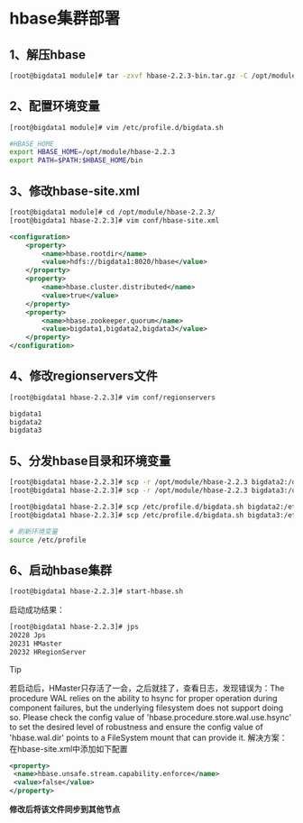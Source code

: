 #  hbase集群部署

## 1、解压hbase

```bash
[root@bigdata1 module]# tar -zxvf hbase-2.2.3-bin.tar.gz -C /opt/module/
```

## 2、配置环境变量

```bash
[root@bigdata1 module]# vim /etc/profile.d/bigdata.sh
```

```bash
#HBASE_HOME
export HBASE_HOME=/opt/module/hbase-2.2.3
export PATH=$PATH:$HBASE_HOME/bin
```

## 3、修改hbase-site.xml
```bash
[root@bigdata1 module]# cd /opt/module/hbase-2.2.3/
[root@bigdata1 hbase-2.2.3]# vim conf/hbase-site.xml
```

```xml
<configuration>
    <property>
        <name>hbase.rootdir</name>
        <value>hdfs://bigdata1:8020/hbase</value>
    </property>
    <property>
        <name>hbase.cluster.distributed</name>
        <value>true</value>
    </property>
    <property>
        <name>hbase.zookeeper.quorum</name>
        <value>bigdata1,bigdata2,bigdata3</value>
    </property>
</configuration>
```

## 4、修改regionservers文件

```bash
[root@bigdata1 hbase-2.2.3]# vim conf/regionservers
```

```bash
bigdata1
bigdata2
bigdata3
```

## 5、分发hbase目录和环境变量

```bash
[root@bigdata1 hbase-2.2.3]# scp -r /opt/module/hbase-2.2.3 bigdata2:/opt/module/
[root@bigdata1 hbase-2.2.3]# scp -r /opt/module/hbase-2.2.3 bigdata3:/opt/module/
```

```bash
[root@bigdata1 hbase-2.2.3]# scp /etc/profile.d/bigdata.sh bigdata2:/etc/profile.d/
[root@bigdata1 hbase-2.2.3]# scp /etc/profile.d/bigdata.sh bigdata3:/etc/profile.d/

# 刷新环境变量
source /etc/profile
```

## 6、启动hbase集群

```bash
[root@bigdata1 hbase-2.2.3]# start-hbase.sh
```

启动成功结果：

```bash
[root@bigdata1 hbase-2.2.3]# jps
20228 Jps
20231 HMaster
20232 HRegionServer
```

> [!TIP]
> 若启动后，HMaster只存活了一会，之后就挂了，查看日志，发现错误为：The procedure WAL relies on the ability to hsync for proper operation during component failures, but the underlying filesystem does not support doing so. Please check the config value of 'hbase.procedure.store.wal.use.hsync' to set the desired level of robustness and ensure the config value of 'hbase.wal.dir' points to a FileSystem mount that can provide it.
> 解决方案：
> 在hbase-site.xml中添加如下配置
> ```xml
> <property>
>  <name>hbase.unsafe.stream.capability.enforce</name>
>  <value>false</value>
> </property>
> ```
> **修改后将该文件同步到其他节点**
>